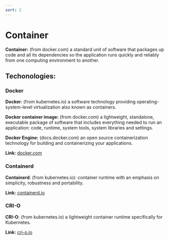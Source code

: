 ```yaml
---
sort: 2
---
```


# Container

**Container:**
(from docker.com) a standard unit of software that packages up code and all its dependencies so the application runs quickly and reliably from one computing environment to another.

## Techonologies:

### Docker

**Docker**:
(from kubernetes.io) a software technology providing operating-system-level virtualization also known as containers.

**Docker container image:**
(from docker.com) a lightweight, standalone, executable package of software that includes everything needed to run an application: code, runtime, system tools, system libraries and settings.

**Docker Engine:**
(docs.docker.com) an open source containerization technology for building and containerizing your applications.

**Link:** [docker.com](https://docs.docker.com/engine/)

### Containerd

**Containerd**:
(from kubernetes.io):  container runtime with an emphasis on simplicity, robustness and portability.

**Link:** [containerd.io](https://containerd.io/docs/)

### CRI-O

**CRI-O**:
(from kubernetes.io) a lightweight container runtime specifically for Kubernetes.

**Link:** [cri-o.io](https://cri-o.io/#what-is-cri-o)

